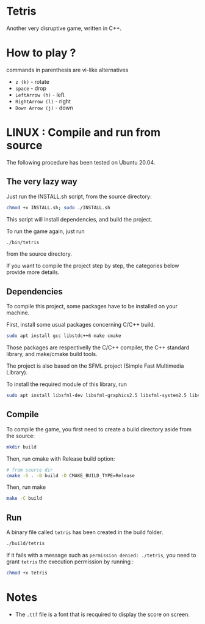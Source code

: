# Tetris

Another very disruptive game, written in C++.

# How to play ?

commands in parenthesis are vi-like alternatives
- `z (k)` - rotate
- `space` - drop
- `LeftArrow (h)` - left
- `RightArrow (l)` - right
- `Down Arrow (j)` - down

# LINUX : Compile and run from source

The following procedure has been tested on Ubuntu 20.04.

## The very lazy way

Just run the INSTALL.sh script, from the source directory:

```sh
chmod +x INSTALL.sh; sudo ./INSTALL.sh
```

This script will install dependencies, and build the project.

To run the game again, just run 

```sh
./bin/tetris
```

from the source directory.

If you want to compile the project step by step, the categories below provide more details.

## Dependencies

To compile this project, some packages have to be installed on your machine.

First, install some usual packages concerning C/C++ build.

```sh
sudo apt install gcc libstdc++6 make cmake 
```

Those packages are respectivelly the C/C++ compiler, the C++ standard library, and make/cmake build tools.

The project is also based on the SFML project (Simple Fast Multimedia Library).

To install the required module of this library, run

```sh
sudo apt install libsfml-dev libsfml-graphics2.5 libsfml-system2.5 libsfml-window2.5
```

## Compile

To compile the game, you first need to create a build directory aside from the source:

```sh
mkdir build 
```

Then, run cmake with Release build option: 

```sh
# from source dir
cmake -S . -B build -D CMAKE_BUILD_TYPE=Release
```

Then, run make

```sh
make -C build
```

## Run

A binary file called `tetris` has been created in the build folder.

```sh
./build/tetris
```

If it fails with a message such as `permission denied: ./tetris`, you need to grant `tetris` the execution permission by running :

```sh
chmod +x tetris
```

# Notes 

- The `.ttf` file is a font that is recquired to display the score on screen.
